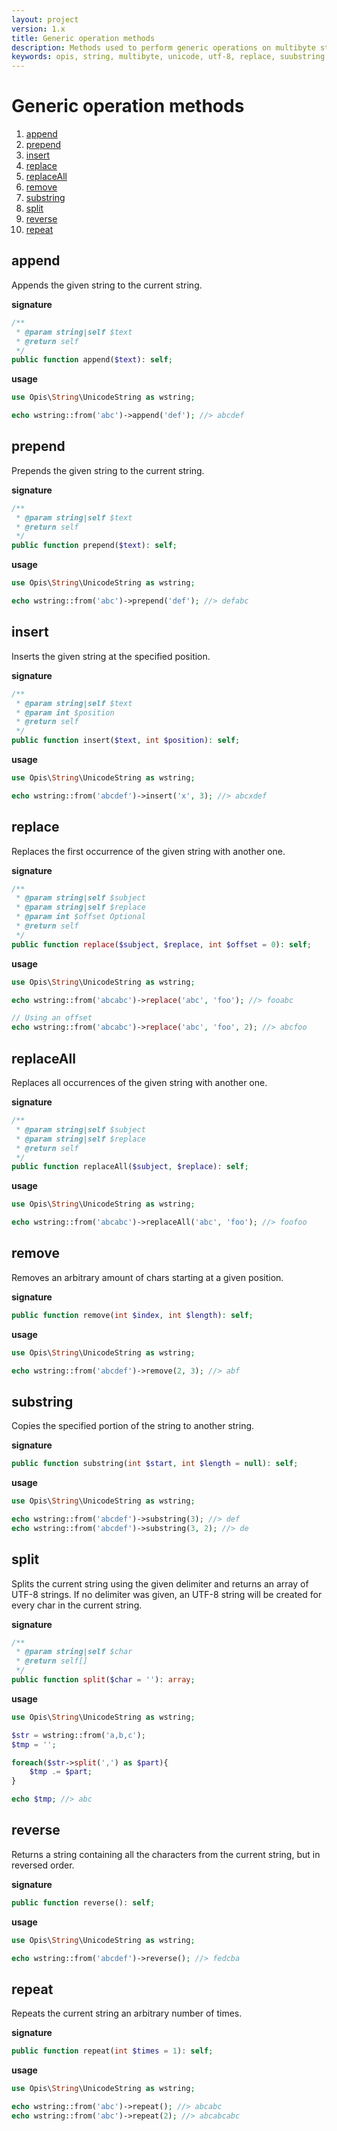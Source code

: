 ```yaml
---
layout: project
version: 1.x
title: Generic operation methods
description: Methods used to perform generic operations on multibyte strings, like replace, substring, split, append, prepend.
keywords: opis, string, multibyte, unicode, utf-8, replace, suubstring, split, reverse, repeat  
---
```

# Generic operation methods

1. [append](#append)
2. [prepend](#prepend)
3. [insert](#insert)
4. [replace](#replace)
5. [replaceAll](#replaceall)
6. [remove](#remove)
7. [substring](#substring)
8. [split](#split)
9. [reverse](#reverse)
10. [repeat](#repeat)

## append

Appends the given string to the current string.

**signature**

```php
/**
 * @param string|self $text
 * @return self
 */
public function append($text): self;
```

**usage**

```php
use Opis\String\UnicodeString as wstring;

echo wstring::from('abc')->append('def'); //> abcdef
```

## prepend

Prepends the given string to the current string.

**signature**

```php
/**
 * @param string|self $text
 * @return self
 */
public function prepend($text): self;
```

**usage**

```php
use Opis\String\UnicodeString as wstring;

echo wstring::from('abc')->prepend('def'); //> defabc
```

## insert

Inserts the given string at the specified position.

**signature**

```php
/**
 * @param string|self $text
 * @param int $position
 * @return self
 */
public function insert($text, int $position): self;
```

**usage**

```php
use Opis\String\UnicodeString as wstring;

echo wstring::from('abcdef')->insert('x', 3); //> abcxdef
```

## replace

Replaces the first occurrence of the given string with another one.

**signature**

```php
/**
 * @param string|self $subject
 * @param string|self $replace
 * @param int $offset Optional
 * @return self
 */
public function replace($subject, $replace, int $offset = 0): self;
```

**usage**

```php
use Opis\String\UnicodeString as wstring;

echo wstring::from('abcabc')->replace('abc', 'foo'); //> fooabc

// Using an offset
echo wstring::from('abcabc')->replace('abc', 'foo', 2); //> abcfoo
```

## replaceAll

Replaces all occurrences of the given string with another one.

**signature**

```php
/**
 * @param string|self $subject
 * @param string|self $replace
 * @return self
 */
public function replaceAll($subject, $replace): self;
```

**usage**

```php
use Opis\String\UnicodeString as wstring;

echo wstring::from('abcabc')->replaceAll('abc', 'foo'); //> foofoo
```

## remove

Removes an arbitrary amount of chars starting at a given position.

**signature**

```php
public function remove(int $index, int $length): self;
```

**usage**

```php
use Opis\String\UnicodeString as wstring;

echo wstring::from('abcdef')->remove(2, 3); //> abf
```

## substring

Copies the specified portion of the string to another string.

**signature**

```php
public function substring(int $start, int $length = null): self;
```

**usage**

```php
use Opis\String\UnicodeString as wstring;

echo wstring::from('abcdef')->substring(3); //> def
echo wstring::from('abcdef')->substring(3, 2); //> de
```

## split

Splits the current string using the given delimiter and returns an array of UTF-8 strings. 
If no delimiter was given, an UTF-8 string will be created for every char in the current string.

**signature**

```php
/**
 * @param string|self $char
 * @return self[]
 */
public function split($char = ''): array;
```

**usage**

```php
use Opis\String\UnicodeString as wstring;

$str = wstring::from('a,b,c');
$tmp = '';

foreach($str->split(',') as $part){
    $tmp .= $part;
}

echo $tmp; //> abc
```

## reverse

Returns a string containing all the characters from the current string, but in reversed order.

**signature**

```php
public function reverse(): self;
```

**usage**

```php
use Opis\String\UnicodeString as wstring;

echo wstring::from('abcdef')->reverse(); //> fedcba
```

## repeat

Repeats the current string an arbitrary number of times.

**signature**

```php
public function repeat(int $times = 1): self;
```

**usage**

```php
use Opis\String\UnicodeString as wstring;

echo wstring::from('abc')->repeat(); //> abcabc
echo wstring::from('abc')->repeat(2); //> abcabcabc
```